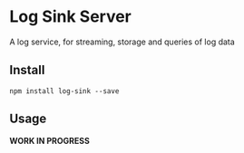 # Log Sink Server

A log service, for streaming, storage and queries of log data

## Install
`npm install log-sink --save`

## Usage

**WORK IN PROGRESS**
